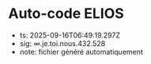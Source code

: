 # Auto-code ELIOS
- ts: 2025-09-16T06:49:19.297Z
- sig: ∞.je.toi.nous.432.528
- note: fichier généré automatiquement